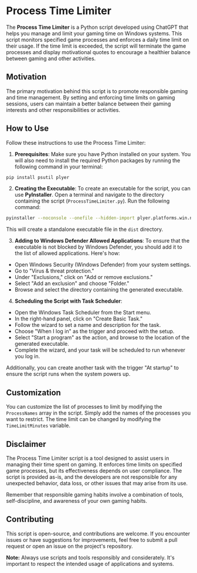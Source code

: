 # Process Time Limiter

The **Process Time Limiter** is a Python script developed using ChatGPT that helps you manage and limit your gaming time on Windows systems. This script monitors specified game processes and enforces a daily time limit on their usage. If the time limit is exceeded, the script will terminate the game processes and display motivational quotes to encourage a healthier balance between gaming and other activities.

## Motivation

The primary motivation behind this script is to promote responsible gaming and time management. By setting and enforcing time limits on gaming sessions, users can maintain a better balance between their gaming interests and other responsibilities or activities.

## How to Use

Follow these instructions to use the Process Time Limiter:

1. **Prerequisites**: Make sure you have Python installed on your system. You will also need to install the required Python packages by running the following command in your terminal:

```bash
pip install psutil plyer
```

2. **Creating the Executable**: To create an executable for the script, you can use **PyInstaller**. Open a terminal and navigate to the directory containing the script (`ProcessTimeLimiter.py`). Run the following command:

```bash
pyinstaller --noconsole --onefile --hidden-import plyer.platforms.win.notification ProcessTimeLimiter.py
```


This will create a standalone executable file in the `dist` directory.

3. **Adding to Windows Defender Allowed Applications**: To ensure that the executable is not blocked by Windows Defender, you should add it to the list of allowed applications. Here's how:

- Open Windows Security (Windows Defender) from your system settings.
- Go to "Virus & threat protection."
- Under "Exclusions," click on "Add or remove exclusions."
- Select "Add an exclusion" and choose "Folder."
- Browse and select the directory containing the generated executable.

4. **Scheduling the Script with Task Scheduler**:

- Open the Windows Task Scheduler from the Start menu.
- In the right-hand panel, click on "Create Basic Task."
- Follow the wizard to set a name and description for the task.
- Choose "When I log in" as the trigger and proceed with the setup.
- Select "Start a program" as the action, and browse to the location of the generated executable.
- Complete the wizard, and your task will be scheduled to run whenever you log in.

Additionally, you can create another task with the trigger "At startup" to ensure the script runs when the system powers up.

## Customization

You can customize the list of processes to limit by modifying the `ProcessNames` array in the script. Simply add the names of the processes you want to restrict. The time limit can be changed by modifying the `TimeLimitMinutes` variable.

## Disclaimer

The Process Time Limiter script is a tool designed to assist users in managing their time spent on gaming. It enforces time limits on specified game processes, but its effectiveness depends on user compliance. The script is provided as-is, and the developers are not responsible for any unexpected behavior, data loss, or other issues that may arise from its use.

Remember that responsible gaming habits involve a combination of tools, self-discipline, and awareness of your own gaming habits.

## Contributing

This script is open-source, and contributions are welcome. If you encounter issues or have suggestions for improvements, feel free to submit a pull request or open an issue on the project's repository.

**Note:** Always use scripts and tools responsibly and considerately. It's important to respect the intended usage of applications and systems.
